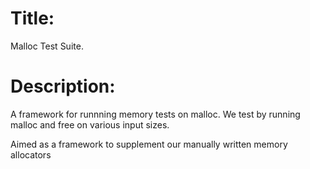 # Title:
Malloc Test Suite.

# Description:
A framework for runnning memory tests on malloc. We test by running malloc and free on various input sizes.

Aimed as a framework to supplement our manually written memory allocators